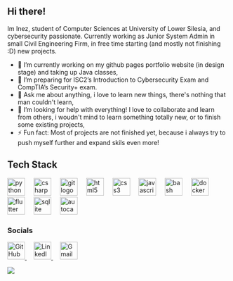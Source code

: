 ## Hi there!
Im Inez, student of Computer Sciences at University of Lower Silesia, and cybersecurity passionate.
Currently working as Junior System Admin in small Civil Engineering Firm, in free time starting (and mostly not finishing :D) new projects.

- 🔭 I’m currently working on my github pages portfolio website (in design stage) and taking up Java classes,
- 🌱 I’m preparing for ISC2’s Introduction to Cybersecurity Exam and CompTIA’s Security+ exam.
- 💬 Ask me about anything, i love to learn new things, there's nothing that man couldn't learn,
- 🤔 I’m looking for help with everything! I love to collaborate and learn from others, i woudn't mind to learn something totally new, or to finish some existing projects,
- ⚡ Fun fact: Most of projects are not finished yet, because i always try to push myself further and expand skils even more!
  

## Tech Stack
<div align="left">
  <img src="https://cdn.jsdelivr.net/gh/devicons/devicon/icons/python/python-original.svg" height="40" alt="python logo"  />
  <img width="12" />
  <img src="https://cdn.jsdelivr.net/gh/devicons/devicon/icons/csharp/csharp-original.svg" height="40" alt="csharp logo"  />
  <img width="12" />
  <img src="https://skillicons.dev/icons?i=git" height="40" alt="git logo"  />
  <img width="12" />
  <img src="https://skillicons.dev/icons?i=html" height="40" alt="html5 logo"  />
  <img width="12" />
  <img src="https://cdn.jsdelivr.net/gh/devicons/devicon/icons/css3/css3-original.svg" height="40" alt="css3 logo"  />
  <img width="12" />
  <img src="https://skillicons.dev/icons?i=js" height="40" alt="javascript logo"  />
  <img width="12" />
  <img src="https://skillicons.dev/icons?i=bash" height="40" alt="bash logo"  />
  <img width="12" />
  <img src="https://skillicons.dev/icons?i=docker" height="40" alt="docker logo"  />
  <img width="12" />
  <img src="https://skillicons.dev/icons?i=flutter" height="40" alt="flutter logo"  />
  <img width="12" />
  <img src="https://skillicons.dev/icons?i=sqlite" height="40" alt="sqlite logo"  />
  <img width="12" />
  <img src="https://skillicons.dev/icons?i=autocad" height="40" alt="autocad logo"  />
</div>

###

### Socials
<div align="left">
  <a href="https://www.github.com/maleckainez" target="_blank" rel="noreferrer">
    <img src="https://raw.githubusercontent.com/danielcranney/readme-generator/main/public/icons/socials/github.svg" width="40" height="40" alt="GitHub logo" />
  </a>
  <img width="12" />
  <a href="https://www.linkedin.com/in/maleckainez" target="_blank" rel="noreferrer">
    <img src="https://raw.githubusercontent.com/danielcranney/readme-generator/main/public/icons/socials/linkedin.svg" width="40" height="40" alt="LinkedIn logo" />
  </a>
  <img width="12" />
  <a href="mailto:maleckainez@gmail.com">
    <img src="https://upload.wikimedia.org/wikipedia/commons/4/4e/Gmail_Icon.png" width="40" height="40" alt="Gmail logo" />
  </a>
</div>


<!--
**maleckainez/maleckainez** is a ✨ _special_ ✨ repository because its `README.md` (this file) appears on your GitHub profile.

Here are some ideas to get you started:

- 🔭 I’m currently working on ...
- 🌱 I’m currently learning ...
- 👯 I’m looking to collaborate on ...
- 🤔 I’m looking for help with ...
- 💬 Ask me about ...
- 📫 How to reach me: ...
- 😄 Pronouns: ...
- ⚡ Fun fact: ...
-->
![](https://hit.yhype.me/github/profile?account_id=99558290)
